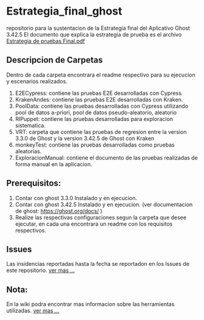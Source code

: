 # Estrategia_final_ghost

repositorio para la sustentacion de la Estrategia final del Aplicativo Ghost 3.42.5
El documento que explica la estrategia de prueba es el archivo [Estrategia de pruebas Final.pdf](https://github.com/abaron10/Estrategia_final_ghost/blob/main/Estrategia%20de%20pruebas%20%20Final.pdf)

## Descripcion de Carpetas

  Dentro de cada carpeta encontrara el readme respectivo para su ejecucion y escenarios realizados.
  
  1. E2ECypress: contiene las pruebas E2E desarrolladas con Cypress.
  2. KrakenAndes: contiene las pruebas E2E desarrolladas con Kraken.
  3. PoolData: contiene las pruebas desarrolladas con Cypress utilizando pool de datos a-priori, pool de datos pseudo-aleatorio, aleatorio
  4. RIPuppet: contiene las pruebas desarrolladas para exploracion sistematica.
  5. VRT: carpeta que contiene las pruebas de regresion entre la version 3.3.0 de Ghost y la version 3.42.5 de Ghost con Kraken
  6. monkeyTest: contiene las pruebas desarrolladas como pruebas aleatorias. 
  7. ExploracionManual: contiene el documento de las pruebas realizadas de forma manual en la aplicacion. 
  

## Prerequisitos:
  1. Contar con ghost 3.3.0 Instalado y en ejecucion.
  2. Contar con ghost 3.42.5 Instalado y en ejecucion. (ver documentacion de ghost: https://ghost.org/docs/ )
  3. Realize las respectivas configuraciones segun la carpeta que desee ejecutar, en cada una encontrara un readme con los requisitos respectivos. 

## Issues
  Las insidencias reportadas hasta la fecha se reportadon en los Issues de este repositorio. [ver mas ...](https://github.com/abaron10/Estrategia_final_ghost/issues)

## Nota:

En la wiki podra encontrar mas informacion sobre las herramientas utilizadas. [ver mas ...](https://github.com/abaron10/Estrategia_final_ghost/wiki)
